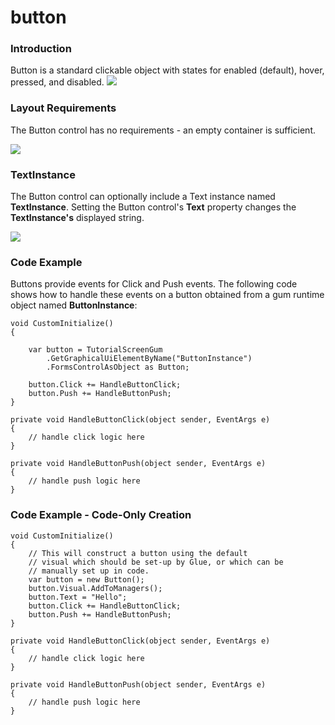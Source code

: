 # button

### Introduction

Button is a standard clickable object with states for enabled (default), hover, pressed, and disabled. [![](../../../../media/2017-12-2017-12-13\_07-05-39.gif)](../../../../media/2017-12-2017-12-13\_07-05-39.gif)

### Layout Requirements

The Button control has no requirements - an empty container is sufficient.

![](../../../../media/2017-12-img\_5a485e78076db.png)

### TextInstance

The Button control can optionally include a Text instance named **TextInstance**. Setting the Button control's **Text** property changes the **TextInstance's** displayed string.

![](../../../../media/2017-12-img\_5a485fa592a56.png)

### Code Example

Buttons provide events for Click and Push events. The following code shows how to handle these events on a button obtained from a gum runtime object named **ButtonInstance**:

```lang:c#
void CustomInitialize()
{

    var button = TutorialScreenGum
        .GetGraphicalUiElementByName("ButtonInstance")
        .FormsControlAsObject as Button;

    button.Click += HandleButtonClick;
    button.Push += HandleButtonPush;
}

private void HandleButtonClick(object sender, EventArgs e)
{
    // handle click logic here
}

private void HandleButtonPush(object sender, EventArgs e)
{
    // handle push logic here
}
```

### Code Example - Code-Only Creation

```lang:c#
void CustomInitialize()
{
    // This will construct a button using the default
    // visual which should be set-up by Glue, or which can be
    // manually set up in code.
    var button = new Button();
    button.Visual.AddToManagers();
    button.Text = "Hello";
    button.Click += HandleButtonClick;
    button.Push += HandleButtonPush;
}

private void HandleButtonClick(object sender, EventArgs e)
{
    // handle click logic here
}

private void HandleButtonPush(object sender, EventArgs e)
{
    // handle push logic here
}
```

&#x20;
